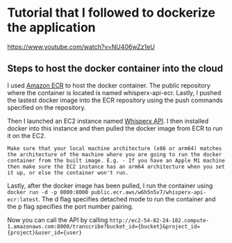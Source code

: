 # Tutorial that I followed to dockerize the application

https://www.youtube.com/watch?v=NU406wZz1eU

## Steps to host the docker container into the cloud

I used [Amazon ECR](https://us-east-1.console.aws.amazon.com/ecr/private-registry/repositories?region=us-east-1) to host the docker container. The public repository where the container is located is named whisperx-api-ecr. Lastly, I pushed the lastest docker image into the ECR repository using the push commands specified on the repository.

Then I launched an EC2 instance named [Whisperx API](https://us-east-1.console.aws.amazon.com/ec2/home?region=us-east-1#InstanceDetails:instanceId=i-06c5cf0570e8376a7). I then installed docker into this instance and then pulled the docker image from ECR to run it on the EC2.

`Make sure that your local machine architecture (x86 or arm64) matches the architecture of the machine where you are going to run the docker container from the built image. E.g. - If you have an Apple M1 machine then make sure the EC2 instance has an arm64 architecture when you set it up, or else the container won't run.`

Lastly, after the docker image has been pulled, I run the container using `docker run -d -p 8000:8000 public.ecr.aws/w6h5n5v7/whisperx-api-ecr:latest`. The d flag specifies detached mode to run the container and the p flag specifies the port number pairing.

Now you can call the API by calling `http://ec2-54-82-24-182.compute-1.amazonaws.com:8000/transcribe?bucket_id={bucket}&project_id={project}&user_id={user}`
